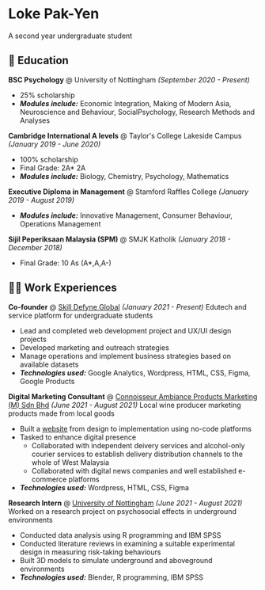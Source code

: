 # Loke Pak-Yen
A second year undergraduate student

## :book: Education
**BSC Psychology** @ University of Nottingham *(September 2020 - Present)*
- 25% scholarship
- ***Modules include:*** Economic Integration, Making of Modern Asia, Neuroscience and Behaviour, SocialPsychology, Research Methods and Analyses

**Cambridge International A levels** @ Taylor's College Lakeside Campus *(January 2019 - June 2020)*
- 100% scholarship
- Final Grade: 2A* 2A
- ***Modules include:*** Biology, Chemistry, Psychology, Mathematics

**Executive Diploma in Management** @ Stamford Raffles College *(January 2019 - August 2019)*
- ***Modules include:*** Innovative Management, Consumer Behaviour, Operations Management

**Sijil Peperiksaan Malaysia (SPM)** @ SMJK Katholik *(January 2018 - December 2018)*
- Final Grade: 10 As (A*,A,A-)

## 👩‍💻 Work Experiences
**Co-founder** @ [Skill Defyne Global](http://skilldefyne.com/) *(January 2021 - Present)*
Edutech and service platform for undergraduate students
- Lead and completed web development project and UX/UI design projects
- Developed marketing and outreach strategies
- Manage operations and implement business strategies based on available datasets
- ***Technologies used:*** Google Analytics, Wordpress, HTML, CSS, Figma, Google Products

**Digital Marketing Consultant** @ [Connoisseur Ambiance Products Marketing (M) Sdn Bhd](https://reissjadenwine.com/) *(June 2021 - August 2021)*
Local wine producer marketing products made from local goods
- Built a [website](https://reissjadenwine.com/) from design to implementation using no-code platforms
- Tasked to enhance digital presence
  - Collaborated with independent deivery services and alcohol-only courier services to establish delivery distribution channels to the whole of West Malaysia
  - Collaborated with digital news companies and well established e-commerce platforms
- ***Technologies used:*** Wordpress, HTML, CSS, Figma

**Research Intern** @ [University of Nottingham](https://www.nottingham.edu.my/index.aspx) *(June 2021 - August 2021)*
Worked on a research project on psychosocial effects in underground environments
- Conducted data analysis using R programming and IBM SPSS
- Conducted literature reviews in examining a suitable experimental design in measuring risk-taking behaviours
- Built 3D models to simulate underground and aboveground environments 
- ***Technologies used:*** Blender, R programming, IBM SPSS

